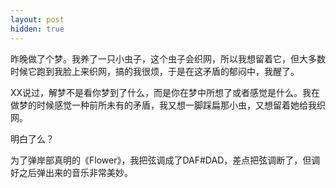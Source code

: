 ```yaml
---
layout: post
hidden: true
---
```

昨晚做了个梦。我养了一只小虫子，这个虫子会织网，所以我想留着它，但大多数时候它跑到我脸上来织网，搞的我很烦，于是在这矛盾的郁闷中，我醒了。

XX说过，解梦不是看你梦到了什么，而是你在梦中所想了或者感觉是什么。我在做梦的时候感觉一种前所未有的矛盾，我又想一脚踩扁那小虫，又想留着她给我织网。

明白了么？

为了弹岸部真明的《Flower》，我把弦调成了DAF#DAD，差点把弦调断了，但调好之后弹出来的音乐非常美妙。
